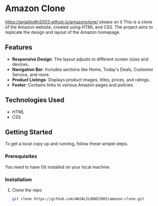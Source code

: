 # Amazon Clone
https://anjalilodhi2003.github.io/amazonclone/  please on it 
This is a clone of the Amazon website, created using HTML and CSS. The project aims to replicate the design and layout of the Amazon homepage.

## Features

- **Responsive Design**: The layout adjusts to different screen sizes and devices.
- **Navigation Bar**: Includes sections like Home, Today's Deals, Customer Service, and more.
- **Product Listings**: Displays product images, titles, prices, and ratings.
- **Footer**: Contains links to various Amazon pages and policies.

## Technologies Used

- HTML
- CSS

## Getting Started

To get a local copy up and running, follow these simple steps.

### Prerequisites

You need to have Git installed on your local machine.

### Installation

1. Clone the repo
   ```sh
   git clone https://github.com/ANJALILODHI2003/amazon-clone.git


